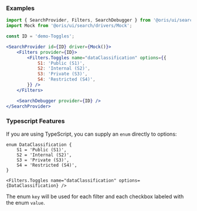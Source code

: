 

### Examples

```jsx
import { SearchProvider, Filters, SearchDebugger } from '@oris/ui/search';
import Mock from '@oris/ui/search/drivers/Mock';

const ID = 'demo-Toggles';

<SearchProvider id={ID} driver={Mock()}>
    <Filters provider={ID}>
        <Filters.Toggles name="dataClassification" options={{
            S1: 'Public (S1)',
            S2: 'Internal (S2)',
            S3: 'Private (S3)',
            S4: 'Restricted (S4)',
        }} />
    </Filters>

    <SearchDebugger provider={ID} />
</SearchProvider>
```

### Typescript Features

If you are using TypeScript, you can supply an `enum` directly to options:

```tsx static
enum DataClassification {
    S1 = 'Public (S1)',
    S2 = 'Internal (S2)',
    S3 = 'Private (S3)',
    S4 = 'Restricted (S4)',
}

<Filters.Toggles name="dataClassification" options={DataClassification} />
```

The enum `key` will be used for each filter and each checkbox labeled with the enum `value`.
